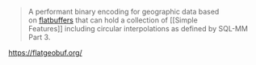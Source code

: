 > A performant binary encoding for geographic data based on [flatbuffers](http://google.github.io/flatbuffers/) that can hold a collection of [[Simple Features]] including circular interpolations as defined by SQL-MM Part 3.

https://flatgeobuf.org/